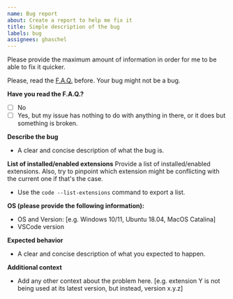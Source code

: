 ```yaml
---
name: Bug report
about: Create a report to help me fix it
title: Simple description of the bug
labels: bug
assignees: ghaschel
---
```


Please provide the maximum amount of information in order for me to be able to fix it quicker.

Please, read the [F.A.Q.](../../docs/FAQ.md) before. Your bug might not be a bug.

**Have you read the F.A.Q.?**

- [ ] No
- [ ] Yes, but my issue has nothing to do with anything in there, or it does but something is broken.

**Describe the bug**

- A clear and concise description of what the bug is.

**List of installed/enabled extensions**
Provide a list of installed/enabled extensions. Also, try to pinpoint which extension might be conflicting with the current one if that's the case.

- Use the `code --list-extensions` command to export a list.

**OS (please provide the following information):**

- OS and Version: [e.g. Windows 10/11, Ubuntu 18.04, MacOS Catalina]
- VSCode version

**Expected behavior**

- A clear and concise description of what you expected to happen.

**Additional context**

- Add any other context about the problem here. [e.g. extension Y is not being used at its latest version, but instead, version x.y.z]

